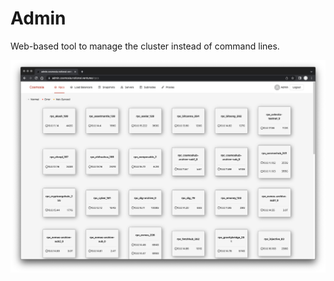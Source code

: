 # Admin

Web-based tool to manage the cluster instead of command lines.

![web-admin.png](./admin/web/docs/web-admin.png)